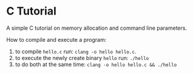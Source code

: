 # C Tutorial
A simple C tutorial on memory allocation and command line parameters.

How to compile and execute a program:
1. to compile `hello.c` run: `clang -o hello hello.c`.
1. to execute the newly create binary `hello` run: `./hello`
1. to do both at the same time: `clang -o hello hello.c && ./hello`
